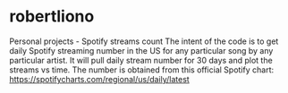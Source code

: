 # robertliono
Personal projects - Spotify streams count
The intent of the code is to get daily Spotify streaming number in the US for any particular song by any particular artist.
It will pull daily stream number for 30 days and plot the streams vs time.
The number is obtained from this official Spotify chart: https://spotifycharts.com/regional/us/daily/latest
